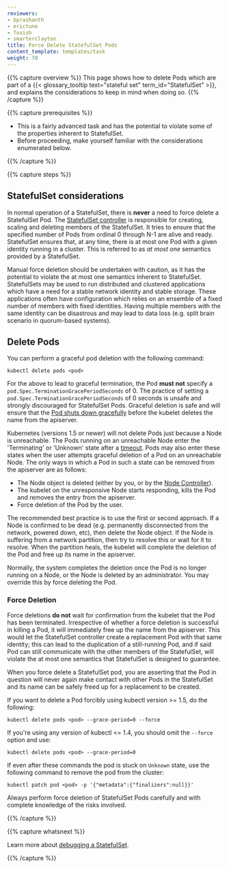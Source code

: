 ```yaml
---
reviewers:
- bprashanth
- erictune
- foxish
- smarterclayton
title: Force Delete StatefulSet Pods
content_template: templates/task
weight: 70
---
```


{{% capture overview %}}
This page shows how to delete Pods which are part of a {{< glossary_tooltip text="stateful set" term_id="StatefulSet" >}}, and explains the considerations to keep in mind when doing so.
{{% /capture %}}

{{% capture prerequisites %}}

* This is a fairly advanced task and has the potential to violate some of the properties inherent to StatefulSet.
* Before proceeding, make yourself familiar with the considerations enumerated below.

{{% /capture %}}

{{% capture steps %}}

## StatefulSet considerations

In normal operation of a StatefulSet, there is **never** a need to force delete a StatefulSet Pod. The [StatefulSet controller](/docs/concepts/workloads/controllers/statefulset/) is responsible for creating, scaling and deleting members of the StatefulSet. It tries to ensure that the specified number of Pods from ordinal 0 through N-1 are alive and ready. StatefulSet ensures that, at any time, there is at most one Pod with a given identity running in a cluster. This is referred to as *at most one* semantics provided by a StatefulSet.

Manual force deletion should be undertaken with caution, as it has the potential to violate the at most one semantics inherent to StatefulSet. StatefulSets may be used to run distributed and clustered applications which have a need for a stable network identity and stable storage. These applications often have configuration which relies on an ensemble of a fixed number of members with fixed identities. Having multiple members with the same identity can be disastrous and may lead to data loss (e.g. split brain scenario in quorum-based systems).

## Delete Pods

You can perform a graceful pod deletion with the following command:

```shell
kubectl delete pods <pod>
```

For the above to lead to graceful termination, the Pod **must not** specify a `pod.Spec.TerminationGracePeriodSeconds` of 0. The practice of setting a `pod.Spec.TerminationGracePeriodSeconds` of 0 seconds is unsafe and strongly discouraged for StatefulSet Pods. Graceful deletion is safe and will ensure that the [Pod shuts down gracefully](/docs/user-guide/pods/#termination-of-pods) before the kubelet deletes the name from the apiserver.

Kubernetes (versions 1.5 or newer) will not delete Pods just because a Node is unreachable. The Pods running on an unreachable Node enter the 'Terminating' or 'Unknown' state after a [timeout](/docs/admin/node/#node-condition). Pods may also enter these states when the user attempts graceful deletion of a Pod on an unreachable Node. The only ways in which a Pod in such a state can be removed from the apiserver are as follows:

   * The Node object is deleted (either by you, or by the [Node Controller](/docs/admin/node)).<br/>
   * The kubelet on the unresponsive Node starts responding, kills the Pod and removes the entry from the apiserver.<br/>
   * Force deletion of the Pod by the user.

The recommended best practice is to use the first or second approach. If a Node is confirmed to be dead (e.g. permanently disconnected from the network, powered down, etc), then delete the Node object. If the Node is suffering from a network partition, then try to resolve this or wait for it to resolve. When the partition heals, the kubelet will complete the deletion of the Pod and free up its name in the apiserver.

Normally, the system completes the deletion once the Pod is no longer running on a Node, or the Node is deleted by an administrator. You may override this by force deleting the Pod.

### Force Deletion

Force deletions **do not** wait for confirmation from the kubelet that the Pod has been terminated. Irrespective of whether a force deletion is successful in killing a Pod, it will immediately free up the name from the apiserver. This would let the StatefulSet controller create a replacement Pod with that same identity; this can lead to the duplication of a still-running Pod, and if said Pod can still communicate with the other members of the StatefulSet, will violate the at most one semantics that StatefulSet is designed to guarantee.

When you force delete a StatefulSet pod, you are asserting that the Pod in question will never again make contact with other Pods in the StatefulSet and its name can be safely freed up for a replacement to be created.

If you want to delete a Pod forcibly using kubectl version >= 1.5, do the following:

```shell
kubectl delete pods <pod> --grace-period=0 --force
```

If you're using any version of kubectl <= 1.4, you should omit the `--force` option and use:

```shell
kubectl delete pods <pod> --grace-period=0
```

If even after these commands the pod is stuck on `Unknown` state, use the following command to remove the pod from the cluster:

```shell
kubectl patch pod <pod> -p '{"metadata":{"finalizers":null}}'
```

Always perform force deletion of StatefulSet Pods carefully and with complete knowledge of the risks involved.

{{% /capture %}}

{{% capture whatsnext %}}

Learn more about [debugging a StatefulSet](/docs/tasks/debug-application-cluster/debug-stateful-set/).

{{% /capture %}}

